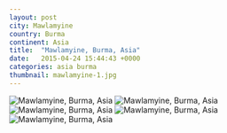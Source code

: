 ```yaml
---
layout: post
city: Mawlamyine
country: Burma
continent: Asia
title:  "Mawlamyine, Burma, Asia"
date:   2015-04-24 15:44:43 +0000
categories: asia burma
thumbnail: mawlamyine-1.jpg
---
```


<div class="img-container">
	<img class="img-responsive" src="{{ site.baseurl }}/img/countries/burma/mawlamyine-1.jpg" alt="Mawlamyine, Burma, Asia"/>
	<img class="img-responsive" src="{{ site.baseurl }}/img/countries/burma/mawlamyine-2.jpg" alt="Mawlamyine, Burma, Asia"/>
	<img class="img-responsive" src="{{ site.baseurl }}/img/countries/burma/mawlamyine-3.jpg" alt="Mawlamyine, Burma, Asia"/>
	<img class="img-responsive" src="{{ site.baseurl }}/img/countries/burma/mawlamyine-4.jpg" alt="Mawlamyine, Burma, Asia"/>
	<img class="img-responsive" src="{{ site.baseurl }}/img/countries/burma/mawlamyine-5.jpg" alt="Mawlamyine, Burma, Asia"/>
</div>
